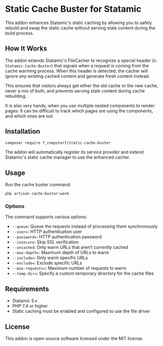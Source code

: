 # Static Cache Buster for Statamic

This addon enhances Statamic's static caching by allowing you to safely rebuild and swap the static cache without serving stale content during the build process.

## How It Works

The addon extends Statamic's FileCacher to recognize a special header (`X-Statamic-Cache-Buster`) that signals when a request is coming from the cache warming process. When this header is detected, the cacher will ignore any existing cached content and generate fresh content instead.

This ensures that visitors always get either the old cache or the new cache, never a mix of both, and prevents serving stale content during cache rebuilding.

It is also very handy, when you use multiple nested components to render pages: It can be difficult to track which pages are using the components, and which ones are not.

## Installation

```bash
composer require f_roepstorf/static-cache-buster
```

The addon will automatically register its service provider and extend Statamic's static cache manager to use the enhanced cacher.

## Usage

Run the cache buster command:

```bash
php artisan cache-buster:warm
```

### Options

The command supports various options:

- `--queue`: Queue the requests instead of processing them synchronously
- `--user=`: HTTP authentication user
- `--password=`: HTTP authentication password
- `--insecure`: Skip SSL verification
- `--uncached`: Only warm URLs that aren't currently cached
- `--max-depth=`: Maximum depth of URLs to warm
- `--include=`: Only warm specific URLs
- `--exclude=`: Exclude specific URLs
- `--max-requests=`: Maximum number of requests to warm
- `--temp-dir=`: Specify a custom temporary directory for the cache files

## Requirements

- Statamic 5.x
- PHP 7.4 or higher
- Static caching must be enabled and configured to use the file driver

## License

This addon is open-source software licensed under the MIT license.
